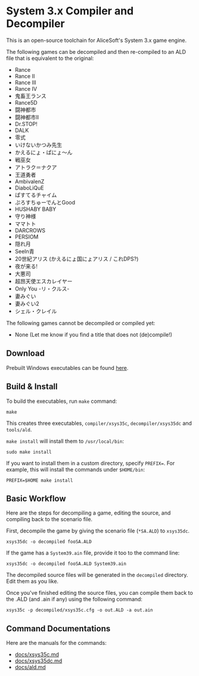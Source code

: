 # System 3.x Compiler and Decompiler
This is an open-source toolchain for AliceSoft's System 3.x game engine.

The following games can be decompiled and then re-compiled to an ALD file that is equivalent to the original:

- Rance
- Rance II
- Rance III
- Rance IV
- 鬼畜王ランス
- Rance5D
- 闘神都市
- 闘神都市II
- Dr.STOP!
- DALK
- 零式
- いけないかつみ先生
- かえるにょ・ぱにょ〜ん
- 戦巫女
- アトラク＝ナクア
- 王道勇者
- AmbivalenZ
- DiaboLiQuE
- ぱすてるチャイム
- ぷろすちゅーでんとGood
- HUSHABY BABY
- 守り神様
- ママトト
- DARCROWS
- PERSIOM
- 隠れ月
- SeeIn青
- 20世紀アリス (かえるにょ国にょアリス / これDPS?)
- 夜が来る!
- 大悪司
- 超昂天使エスカレイヤー
- Only You -リ・クルス-
- 妻みぐい
- 妻みぐい2
- シェル・クレイル

The following games cannot be decompiled or compiled yet:
- None (Let me know if you find a title that does not (de)compile!)

## Download
Prebuilt Windows executables can be found [here](https://github.com/kichikuou/xsys35c/releases).

## Build & Install
To build the executables, run `make` command:
```
make
```
This creates three executables, `compiler/xsys35c`, `decompiler/xsys35dc` and `tools/ald`.

`make install` will install them to `/usr/local/bin`:
```
sudo make install
```
If you want to install them in a custom directory, specify `PREFIX=`. For example, this will install the commands under `$HOME/bin`:
```
PREFIX=$HOME make install
```

## Basic Workflow
Here are the steps for decompiling a game, editing the source, and compiling back to the scenario file.

First, decompile the game by giving the scenario file (`*SA.ALD`) to `xsys35dc`.
```
xsys35dc -o decompiled fooSA.ALD
```
If the game has a `System39.ain` file, provide it too to the command line:
```
xsys35dc -o decompiled fooSA.ALD System39.ain
```

The decompiled source files will be generated in the `decompiled` directory. Edit them as you like.

Once you've finished editing the source files, you can compile them back to the .ALD (and .ain if any) using the following command:
```
xsys35c -p decompiled/xsys35c.cfg -o out.ALD -a out.ain
```

## Command Documentations
Here are the manuals for the commands:
- [docs/xsys35c.md](docs/xsys35c.md)
- [docs/xsys35dc.md](docs/xsys35dc.md)
- [docs/ald.md](docs/ald.md)
